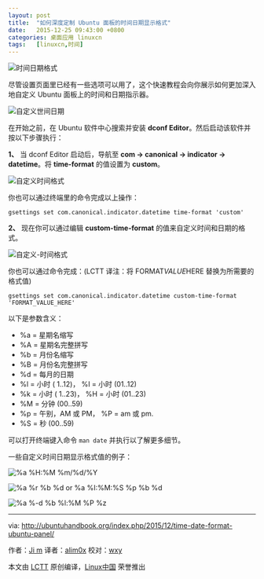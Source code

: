 ```yaml
---
layout: post
title:	"如何深度定制 Ubuntu 面板的时间日期显示格式"
date:	2015-12-25 09:43:00 +0800 
categories:	桌面应用 linuxcn 
tags:	[linuxcn,时间]
---
```



![时间日期格式](/Asserts/Images//attachment/album/201512/23/084414d8uzhug1rgg613ur.png)


尽管设置页面里已经有一些选项可以用了，这个快速教程会向你展示如何更加深入地自定义 Ubuntu 面板上的时间和日期指示器。


![自定义世间日期](/Asserts/Images//attachment/album/201512/23/084414ia7fvj00vqllqv17.jpg)


在开始之前，在 Ubuntu 软件中心搜索并安装 **dconf Editor**。然后启动该软件并按以下步骤执行：


**1、** 当 dconf Editor 启动后，导航至 **com -> canonical -> indicator -> datetime**。将 **time-format** 的值设置为 **custom**。


![自定义时间格式](/Asserts/Images//attachment/album/201512/23/084416jmmx1l210mpptb0k.jpg)


你也可以通过终端里的命令完成以上操作：



```
gsettings set com.canonical.indicator.datetime time-format 'custom'

```

**2、** 现在你可以通过编辑 **custom-time-format** 的值来自定义时间和日期的格式。


![自定义-时间格式](/Asserts/Images//attachment/album/201512/23/084440lyiy81imm2y0p22i.jpg)


你也可以通过命令完成：(LCTT 译注：将 FORMAT*VALUE*HERE 替换为所需要的格式值)



```
gsettings set com.canonical.indicator.datetime custom-time-format 'FORMAT_VALUE_HERE'

```

以下是参数含义：


* %a = 星期名缩写
* %A = 星期名完整拼写
* %b = 月份名缩写
* %B = 月份名完整拼写
* %d = 每月的日期
* %l = 小时 ( 1..12)， %I = 小时 (01..12)
* %k = 小时 ( 1..23)， %H = 小时 (01..23)
* %M = 分钟 (00..59)
* %p = 午别，AM 或 PM， %P = am 或 pm.
* %S = 秒 (00..59)


可以打开终端键入命令 `man date` 并执行以了解更多细节。


一些自定义时间日期显示格式值的例子：


![%a %H:%M %m/%d/%Y](/Asserts/Images//attachment/album/201512/23/084441beeocencn3xkp4qf.jpg)


![%a %r %b %d or %a %I:%M:%S %p %b %d](/Asserts/Images//attachment/album/201512/23/084442fflhf68xhsh0xfa7.jpg)


![%a %-d %b %l:%M %P %z](/Asserts/Images//attachment/album/201512/23/084442etx3307pfte3thjk.jpg)




---


via: <http://ubuntuhandbook.org/index.php/2015/12/time-date-format-ubuntu-panel/>


作者：[Ji m](http://ubuntuhandbook.org/index.php/about/) 译者：[alim0x](https://github.com/alim0x) 校对：[wxy](https://github.com/wxy)


本文由 [LCTT](https://github.com/LCTT/TranslateProject) 原创编译，[Linux中国](https://linux.cn/) 荣誉推出
